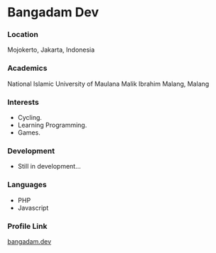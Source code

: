 # Bangadam Dev

### Location

Mojokerto, Jakarta, Indonesia

### Academics

National Islamic University of Maulana Malik Ibrahim Malang, Malang

### Interests

- Cycling.
- Learning Programming.
- Games.

### Development

- Still in development...

### Languages

- PHP
- Javascript

### Profile Link

[bangadam.dev](https://github.com/bangadam)

